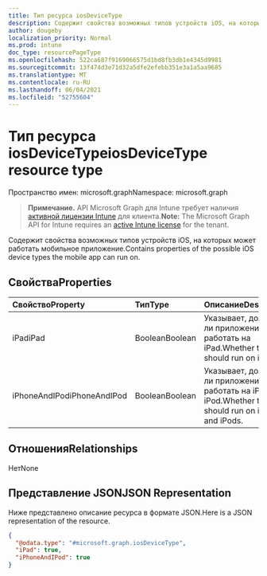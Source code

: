 ```yaml
---
title: Тип ресурса iosDeviceType
description: Содержит свойства возможных типов устройств iOS, на которых может работать мобильное приложение.
author: dougeby
localization_priority: Normal
ms.prod: intune
doc_type: resourcePageType
ms.openlocfilehash: 522ca687f9169066575d1bd8fb3db1e4345d9981
ms.sourcegitcommit: 13f474d3e71d32a5dfe2efebb351e3a1a5aa9685
ms.translationtype: MT
ms.contentlocale: ru-RU
ms.lasthandoff: 06/04/2021
ms.locfileid: "52755604"
---
```

# <a name="iosdevicetype-resource-type"></a><span data-ttu-id="e8acd-103">Тип ресурса iosDeviceType</span><span class="sxs-lookup"><span data-stu-id="e8acd-103">iosDeviceType resource type</span></span>

<span data-ttu-id="e8acd-104">Пространство имен: microsoft.graph</span><span class="sxs-lookup"><span data-stu-id="e8acd-104">Namespace: microsoft.graph</span></span>

> <span data-ttu-id="e8acd-105">**Примечание.** API Microsoft Graph для Intune требует наличия [активной лицензии Intune](https://go.microsoft.com/fwlink/?linkid=839381) для клиента.</span><span class="sxs-lookup"><span data-stu-id="e8acd-105">**Note:** The Microsoft Graph API for Intune requires an [active Intune license](https://go.microsoft.com/fwlink/?linkid=839381) for the tenant.</span></span>

<span data-ttu-id="e8acd-106">Содержит свойства возможных типов устройств iOS, на которых может работать мобильное приложение.</span><span class="sxs-lookup"><span data-stu-id="e8acd-106">Contains properties of the possible iOS device types the mobile app can run on.</span></span>

## <a name="properties"></a><span data-ttu-id="e8acd-107">Свойства</span><span class="sxs-lookup"><span data-stu-id="e8acd-107">Properties</span></span>
|<span data-ttu-id="e8acd-108">Свойство</span><span class="sxs-lookup"><span data-stu-id="e8acd-108">Property</span></span>|<span data-ttu-id="e8acd-109">Тип</span><span class="sxs-lookup"><span data-stu-id="e8acd-109">Type</span></span>|<span data-ttu-id="e8acd-110">Описание</span><span class="sxs-lookup"><span data-stu-id="e8acd-110">Description</span></span>|
|:---|:---|:---|
|<span data-ttu-id="e8acd-111">iPad</span><span class="sxs-lookup"><span data-stu-id="e8acd-111">iPad</span></span>|<span data-ttu-id="e8acd-112">Boolean</span><span class="sxs-lookup"><span data-stu-id="e8acd-112">Boolean</span></span>|<span data-ttu-id="e8acd-113">Указывает, должно ли приложение работать на iPad.</span><span class="sxs-lookup"><span data-stu-id="e8acd-113">Whether the app should run on iPads.</span></span>|
|<span data-ttu-id="e8acd-114">iPhoneAndIPod</span><span class="sxs-lookup"><span data-stu-id="e8acd-114">iPhoneAndIPod</span></span>|<span data-ttu-id="e8acd-115">Boolean</span><span class="sxs-lookup"><span data-stu-id="e8acd-115">Boolean</span></span>|<span data-ttu-id="e8acd-116">Указывает, должно ли приложение работать на iPhone и iPod.</span><span class="sxs-lookup"><span data-stu-id="e8acd-116">Whether the app should run on iPhones and iPods.</span></span>|

## <a name="relationships"></a><span data-ttu-id="e8acd-117">Отношения</span><span class="sxs-lookup"><span data-stu-id="e8acd-117">Relationships</span></span>
<span data-ttu-id="e8acd-118">Нет</span><span class="sxs-lookup"><span data-stu-id="e8acd-118">None</span></span>

## <a name="json-representation"></a><span data-ttu-id="e8acd-119">Представление JSON</span><span class="sxs-lookup"><span data-stu-id="e8acd-119">JSON Representation</span></span>
<span data-ttu-id="e8acd-120">Ниже представлено описание ресурса в формате JSON.</span><span class="sxs-lookup"><span data-stu-id="e8acd-120">Here is a JSON representation of the resource.</span></span>
<!-- {
  "blockType": "resource",
  "@odata.type": "microsoft.graph.iosDeviceType"
}
-->
``` json
{
  "@odata.type": "#microsoft.graph.iosDeviceType",
  "iPad": true,
  "iPhoneAndIPod": true
}
```




